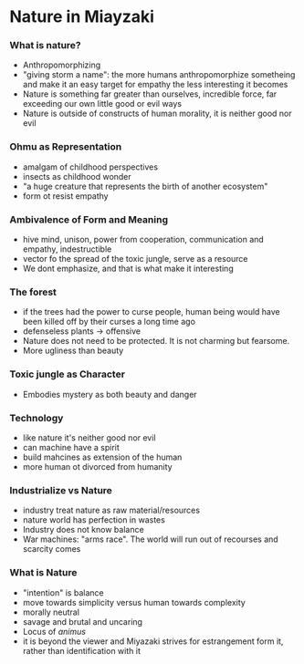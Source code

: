 # Nature in Miayzaki
### What is nature?
- Anthropomorphizing
- "giving storm a name": the more humans anthropomorphize sometheing and make it an easy target for empathy the less interesting it becomes
- Nature is something far greater than ourselves, incredible force, far exceeding our own little good or evil ways
- Nature is outside of constructs of human morality, it is neither good nor evil
### Ohmu as Representation
- amalgam of childhood perspectives
- insects as childhood wonder
- "a huge creature that represents the birth of another ecosystem"
- form ot resist empathy
### Ambivalence of Form and Meaning
- hive mind, unison, power from cooperation, communication and empathy, indestructible
- vector fo the spread of the toxic jungle, serve as a resource
- We dont emphasize, and that is what make it interesting
### The forest
- if the trees had the power to curse people, human being would have been killed off by their curses a long time ago
- defenseless plants $\rightarrow$ offensive
- Nature does not need to be protected. It is not charming but fearsome.
- More ugliness than beauty
### Toxic jungle as Character
- Embodies mystery as both beauty and danger
### Technology
- like nature it's neither good nor evil
- can machine have a spirit
- build mahcines as extension of the human
- more human ot divorced from humanity
### Industrialize vs Nature
- industry treat nature as raw material/resources
- nature world has perfection in wastes
- Industry does not know balance
- War machines: "arms race". The world will run out of recourses and scarcity comes
### What is Nature
- "intention" is balance
- move towards simplicity versus human towards complexity
- morally neutral
- savage and brutal and uncaring
- Locus of *animus*
- it is beyond the viewer and Miyazaki strives for estrangement form it, rather than identification with it